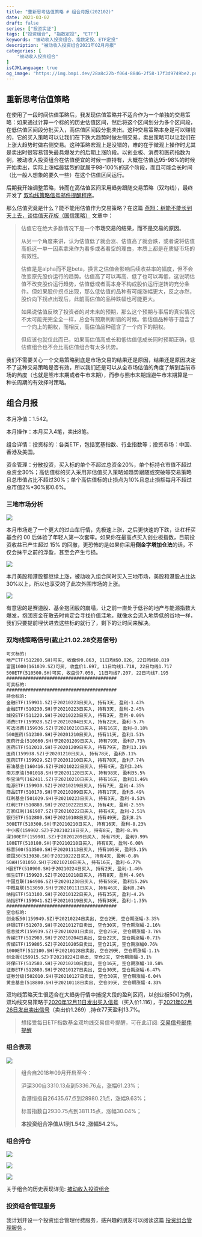 ```yaml
---
title: "重新思考估值策略 # 组合月报(202102)"
date: 2021-03-02
draft: false
series: ["投资实证"]
tags: ["投资组合", "指数定投", "ETF"]
keywords: "被动收入投资组合、指数定投、ETF定投"
description: "被动收入投资组合2021年02月月报"
categories: [
    "被动收入投资组合"
]
isCJKLanguage: true
og_image: "https://img.bmpi.dev/28a8c22b-f064-8846-2f58-17f3d9749be2.png"
---
```


## 重新思考估值策略

在使用了一段时间估值策略后，我发现估值策略并不适合作为一个单独的交易策略：如果通过计算一个标的的历史估值区间，然后将这个区间划分为多个区间段，在低估值区间段分批买入，高估值区间段分批卖出。这种交易策略本身是可以赚钱的，它的买入策略可以让我们在下跌大趋势时做左侧交易，卖出策略可以让我们在上涨大趋势时做右侧交易。这种策略宏观上是没错的，难的在于微观上操作时尤其是卖出时很容易错失最具爆发力的后期上涨阶段。以创业板、消费和医药指数为例，被动收入投资组合在估值便宜的时候一直持有，大概在估值达95-98%的时候开始卖出，实际上涨幅最猛烈的就属于98-100%的这个阶段，而且可能会长时间（比一般人想象的要久一些）在这个估值区间运行。

后期我开始调整策略，转而在高估值区间采用趋势跟随交易策略（双均线），最终开发了 [双均线策略信号邮件提醒程序](https://www.myinvestpilot.com/)。

那么估值究竟是什么？能不能用估值作为交易策略？在这篇 [燕翔：树能不能长到天上去，谈估值天花板（国信策略）](https://mp.weixin.qq.com/s/2dNo-QXZ-ipkAQW44B8-NA) 文章中：

> 估值它在绝大多数情况下是一个**市场交易的结果，而不是交易的原因**。
>
> 从另一个角度来讲，认为估值低了就会涨、估值高了就会跌，或者说将估值高低这一单一因素拿来作为看多或者看空的理由，本质上都是在质疑市场的有效性。
>
> 估值是是alpha而不是beta，换言之估值会影响后续收益率的幅度，但不会改变原先股价运行的趋势。估值高了可以再高、低了也可以再低，这说明估值不改变股价运行趋势，估值低或者高本身不构成股价运行逆转的充分条件。但如果股价拐点出现，那么低估值的品种有可能涨幅更大，反之亦然，股价向下拐点出现后，此前高估值的品种跌幅也可能更大。
>
> 如果说估值反映了投资者的对未来的预期，那么这个预期与事后的真实情况不太可能完完全全一样，总会有预期判断错的时候。低估值品种等于蕴含了一个向上的期权，而相反，高估值品种蕴含了一个向下的期权。
>
> 但应该也就仅此而已，如果高估值高成长和低估值低成长同时预期正确，低估值组合也不会比高估值组合有太多优势。

我们不需要关心一个交易策略到底是市场交易的结果还是原因，结果还是原因决定不了这种交易策略是否有效，所以我们还是可以从全市场估值的角度了解到当前市场的热度（也就是熊市末期或者牛市末期），而参与熊市末期规避牛市末期算是一种长周期的有效择时策略。

## 组合月报

本月净值：1.542。

本月操作：本月买入4笔，卖出8笔。

组合详情：投资标的：各类ETF，包括宽基指数、行业指数等；投资市场：中国、香港及美国。

资金管理：分散投资，买入标的单个不超过总资金20%，单个标持仓市值不超过总资金30%；高估值标的买入采用非估值买入策略如趋势跟随或突破等交易策略且总市值占比不超过30%；单个高估值标的止损点为10%且总止损额每月不超过总市值2%*30%即0.6%。

### 三地市场分析

![](https://img.bmpi.dev/450704ec-64ce-b71d-4b88-0423eb57f68c.png)

本月市场走了一个更大的过山车行情，先极速上涨，之后更快速的下跌，让杠杆买基金的 00 后体验了年轻人第一次套牢。如果你在最高点买入创业板指数，目前投资收益已产生超过 15% 的回撤，更恐怖的是如果你采用**倒金字塔加仓法**的话，不仅会抹平之前的浮盈，甚至会产生亏损。

![](https://img.bmpi.dev/91e4441c-86bd-5921-ca37-3348b0d56b1e.png)

本月美股和港股都继续上涨，被动收入组合同时买入三地市场，美股和港股占比达30%以上，所以也享受的了此次外围市场的上涨。

![](https://img.bmpi.dev/e0ebf6e5-7c12-d571-d908-ffd9dac80b1c.png)

有意思的是赛道股、基金抱团股的崩塌，让之前一直处于低谷的地产与能源指数大爆发，抱团资金在散去时肯定会寻找价值洼地，就像水会流入地势低的谷地一样，我们只要提前埋伏进去这些标的就行了，剩下的让时间来解决。

### 双均线策略信号(截止21.02.28交易信号)

```text
可买标的:
地产ETF(512200.SH)可买, 收盘价0.863, 11日均线0.826, 22日均线0.819
富国1000(161039.SZ)可买, 收盘价1.697, 11日均线1.718, 22日均线1.717
500ETF(510500.SH)可买, 收盘价7.056, 11日均线7.207, 22日均线7.195
#########################################
可卖标的:
#########################################
持仓标的:
金融ETF(159931.SZ)于20210223日买入, 持有3天, 盈利-1.43%
金融ETF(510230.SH)于20210223日买入, 持有3天, 盈利-2.45%
城投ETF(511220.SH)于20210223日买入, 持有3天, 盈利-0.09%
消费ETF(159928.SZ)于20210204日买入, 持有22天, 盈利-5.7%
可选消费(159936.SZ)于20210210日买入, 持有16天, 盈利-8.18%
500医药(512300.SH)于20201210日买入, 持有11天, 盈利1.51%
医药行业(510660.SH)于20201209日买入, 持有79天, 盈利7.73%
医药ETF(512010.SH)于20201209日买入, 持有79天, 盈利13.16%
医药(159938.SZ)于20201210日买入, 持有78天, 盈利5.11%
医药ETF(159929.SZ)于20201210日买入, 持有78天, 盈利7.74%
石油基金(160416.SZ)于20210222日买入, 持有4天, 盈利3.24%
南方原油(501018.SH)于20201120日买入, 持有98天, 盈利35.5%
华宝油气(162411.SZ)于20210210日买入, 持有16天, 盈利11.46%
能源ETF(159930.SZ)于20210219日买入, 持有7天, 盈利-4.35%
商品ETF(510170.SH)于20210209日买入, 持有17天, 盈利5.49%
红利基金(501029.SH)于20210223日买入, 持有3天, 盈利-0.53%
红利ETF(510880.SH)于20210222日买入, 持有4天, 盈利-2.55%
万家红利(161907.SZ)于20210222日买入, 持有4天, 盈利-2.51%
银行ETF(512800.SH)于20210108日买入, 持有49天, 盈利8.2%
300ETF(510300.SH)于20210210日买入, 持有16天, 盈利-8.23%
中小板(159902.SZ)于20210218日买入, 持有8天, 盈利-8.9%
深100ETF(159901.SZ)于20201209日买入, 持有79天, 盈利9.99%
180ETF(510180.SH)于20210218日买入, 持有8天, 盈利-6.08%
标普500(513500.SH)于20201113日买入, 持有105天, 盈利5.15%
德国30(513030.SH)于20210222日买入, 持有4天, 盈利-0.8%
50AH(501050.SH)于20210210日买入, 持有16天, 盈利-6.77%
H股ETF(510900.SH)于20210224日买入, 持有2天, 盈利-1.46%
恒生ETF(159920.SZ)于20210218日买入, 持有8天, 盈利-4.96%
中国互联(164906.SZ)于20201230日买入, 持有58天, 盈利15.26%
中概互联(513050.SH)于20210111日买入, 持有46天, 盈利8.24%
纳指ETF(513100.SH)于20210122日买入, 持有35天, 盈利-4.2%
纳指ETF(159941.SZ)于20210119日买入, 持有38天, 盈利-1.35%
#########################################
空仓标的:
创业板50(159949.SZ)于20210224日卖出, 空仓2天, 空仓期涨幅-3.35%
非银ETF(512070.SH)于20210127日卖出, 空仓30天, 空仓期涨幅-2.16%
信息技术(159939.SZ)于20210201日卖出, 空仓25天, 空仓期涨幅-3.76%
传媒ETF(512980.SH)于20210204日卖出, 空仓22天, 空仓期涨幅-0.71%
传媒ETF(159805.SZ)于20210205日卖出, 空仓21天, 空仓期涨幅0.76%
1000ETF(512100.SH)于20210128日卖出, 空仓29天, 空仓期涨幅-1.1%
创业板(159915.SZ)于20210224日卖出, 空仓2天, 空仓期涨幅-3.1%
环保ETF(512580.SH)于20210210日卖出, 空仓16天, 空仓期涨幅-10.58%
证券ETF(512880.SH)于20210127日卖出, 空仓30天, 空仓期涨幅-6.47%
证券分级(502010.SH)于20210127日卖出, 空仓30天, 空仓期涨幅-6.04%
黄金基金(518800.SH)于20210118日卖出, 空仓39天, 空仓期涨幅-4.33%
```

双均线策略天生很适合在大趋势行情中捕捉大段的盈利区间，以创业板50()为例，双均线交易策略于[2020年12月11日发出买入信号](https://www.i365.tech/invest-alchemy/data/strategy/double-ma/20201211.txt)（买入价1.116），于[2021年02月26日发出卖出信号](https://www.i365.tech/invest-alchemy/data/strategy/double-ma/20210226.txt)（卖出价1.269）,持仓77天盈利13.7%。

> 想接受每日ETF指数基金双均线交易信号提醒，可在此订阅: [交易信号邮件提醒](https://www.myinvestpilot.com/)

### 组合表现

![](https://img.bmpi.dev/28a8c22b-f064-8846-2f58-17f3d9749be2.png)

> 组合自2018年09月开启至今：
> 
> 沪深300自3310.13点到5336.76点，涨幅61.23%；
> 
> 香港恒指自26435.67点到28980.21点，涨幅9.63%；
> 
> 标普指数自2930.75点到3811.15点，涨幅30.04%；
> 
> **本投资组合净值从1到1.542 ,涨幅54.2%。**

### 组合持仓

![](https://img.bmpi.dev/e4ea456e-d994-daf4-d5c0-e300a032dd37.png)

![](https://img.bmpi.dev/c1afa437-c83e-b13f-799b-a0a5be55b55c.png)

![](https://img.bmpi.dev/b65e9866-9ea3-1e87-1370-462b5af48449.png)

关于组合的历史表现详见: [被动收入投资组合](https://www.notion.so/mdw/e0ed086e701a4d0aaa4839d2c7aa62ea)

### 投资组合管理服务

我计划开设一个投资组合管理付费服务，感兴趣的朋友可以阅读这篇 [投资组合管理服务](/invest/) 。
